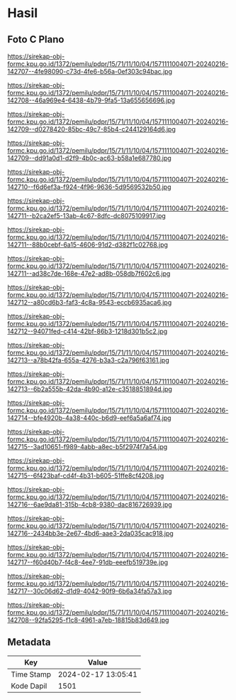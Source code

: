 # Hasil

## Foto C Plano

https://sirekap-obj-formc.kpu.go.id/1372/pemilu/pdpr/15/71/11/10/04/1571111004071-20240216-142707--4fe98090-c73d-4fe6-b56a-0ef303c94bac.jpg

https://sirekap-obj-formc.kpu.go.id/1372/pemilu/pdpr/15/71/11/10/04/1571111004071-20240216-142708--46a969e4-6438-4b79-9fa5-13a655656696.jpg

https://sirekap-obj-formc.kpu.go.id/1372/pemilu/pdpr/15/71/11/10/04/1571111004071-20240216-142709--d0278420-85bc-49c7-85b4-c244129164d6.jpg

https://sirekap-obj-formc.kpu.go.id/1372/pemilu/pdpr/15/71/11/10/04/1571111004071-20240216-142709--dd91a0d1-d2f9-4b0c-ac63-b58a1e687780.jpg

https://sirekap-obj-formc.kpu.go.id/1372/pemilu/pdpr/15/71/11/10/04/1571111004071-20240216-142710--f6d6ef3a-f924-4f96-9636-5d9569532b50.jpg

https://sirekap-obj-formc.kpu.go.id/1372/pemilu/pdpr/15/71/11/10/04/1571111004071-20240216-142711--b2ca2ef5-13ab-4c67-8dfc-dc8075109917.jpg

https://sirekap-obj-formc.kpu.go.id/1372/pemilu/pdpr/15/71/11/10/04/1571111004071-20240216-142711--88b0cebf-6a15-4606-91d2-d382f1c02768.jpg

https://sirekap-obj-formc.kpu.go.id/1372/pemilu/pdpr/15/71/11/10/04/1571111004071-20240216-142711--ad38c7de-168e-47e2-ad8b-058db7f602c6.jpg

https://sirekap-obj-formc.kpu.go.id/1372/pemilu/pdpr/15/71/11/10/04/1571111004071-20240216-142712--a80cd6b3-faf3-4c8a-9543-eccb6935aca6.jpg

https://sirekap-obj-formc.kpu.go.id/1372/pemilu/pdpr/15/71/11/10/04/1571111004071-20240216-142712--94071fed-c414-42bf-86b3-1218d301b5c2.jpg

https://sirekap-obj-formc.kpu.go.id/1372/pemilu/pdpr/15/71/11/10/04/1571111004071-20240216-142713--a78b42fa-655a-4276-b3a3-c2a796f63161.jpg

https://sirekap-obj-formc.kpu.go.id/1372/pemilu/pdpr/15/71/11/10/04/1571111004071-20240216-142713--6b2a555b-42da-4b90-a12e-c3518851894d.jpg

https://sirekap-obj-formc.kpu.go.id/1372/pemilu/pdpr/15/71/11/10/04/1571111004071-20240216-142714--bfe4920b-4a38-440c-b6d9-eef6a5a6af74.jpg

https://sirekap-obj-formc.kpu.go.id/1372/pemilu/pdpr/15/71/11/10/04/1571111004071-20240216-142715--3ad10651-f989-4abb-a8ec-b5f2974f7a54.jpg

https://sirekap-obj-formc.kpu.go.id/1372/pemilu/pdpr/15/71/11/10/04/1571111004071-20240216-142715--6f423baf-cd4f-4b31-b605-51ffe8cf4208.jpg

https://sirekap-obj-formc.kpu.go.id/1372/pemilu/pdpr/15/71/11/10/04/1571111004071-20240216-142716--6ae9da81-315b-4cb8-9380-dac816726939.jpg

https://sirekap-obj-formc.kpu.go.id/1372/pemilu/pdpr/15/71/11/10/04/1571111004071-20240216-142716--2434bb3e-2e67-4bd6-aae3-2da035cac918.jpg

https://sirekap-obj-formc.kpu.go.id/1372/pemilu/pdpr/15/71/11/10/04/1571111004071-20240216-142717--f60d40b7-f4c8-4ee7-91db-eeefb519739e.jpg

https://sirekap-obj-formc.kpu.go.id/1372/pemilu/pdpr/15/71/11/10/04/1571111004071-20240216-142717--30c06d62-d1d9-4042-90f9-6b6a34fa57a3.jpg

https://sirekap-obj-formc.kpu.go.id/1372/pemilu/pdpr/15/71/11/10/04/1571111004071-20240216-142708--92fa5295-f1c8-4961-a7eb-18815b83d649.jpg


## Metadata

| Key        | Value               |
| ---------- | ------------------- |
| Time Stamp | 2024-02-17 13:05:41 |
| Kode Dapil | 1501                |



